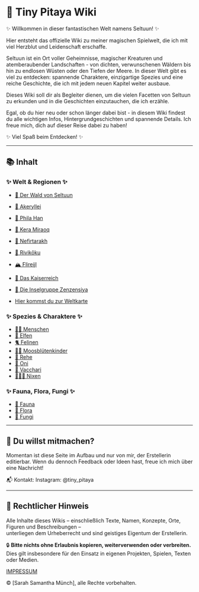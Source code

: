 # 🌱 Tiny Pitaya Wiki

✨ Willkommen in dieser fantastischen Welt namens Seltuun! ✨

Hier entsteht das offizielle Wiki zu meiner magischen Spielwelt, die ich mit viel Herzblut und Leidenschaft erschaffe.

Seltuun ist ein Ort voller Geheimnisse, magischer Kreaturen und atemberaubender Landschaften - von dichten, verwunschenen Wäldern bis hin zu endlosen Wüsten oder den Tiefen der Meere. In dieser Welt gibt es viel zu entdecken: spannende Charaktere, einzigartige Spezies und eine reiche Geschichte, die ich mit jedem neuen Kapitel weiter ausbaue.

Dieses Wiki soll dir als Begleiter dienen, um die vielen Facetten von Seltuun zu erkunden und in die Geschichten einzutauchen, die ich erzähle.

Egal, ob du hier neu oder schon länger dabei bist - in diesem Wiki findest du alle wichtigen Infos, Hintergrundgeschichten und spannende Details.
Ich freue mich, dich auf dieser Reise dabei zu haben!

✨ Viel Spaß beim Entdecken! ✨

---

## 📚 Inhalt

### ✨ Welt & Regionen ✨

- [🍄 Der Wald von Seltuun](./welt/waldseltuun.md)
- [🌷 Akeryllei](./welt/akeryllei.md)
- [🌳 Phila Han](./welt/phila-han.md)
- [🌵 Kera Miraoq](./welt/kera-miraoq.md)
- [🌴 Nefirtarakh](./welt/nefirtarakh.md)
- [🌸 Rivikōku](./welt/rivikoku.md)
- [🏔️ Flireijl](./welt/flireijl.md)
- [🏰 Das Kaiserreich](./welt/kaiserreich.md)
- [🌊 Die Inselgruppe Zenzensiya](./welt/zenzensiya.md)

- [Hier kommst du zur Weltkarte](./welt/wholemap.md)

### ✨ Spezies & Charaktere ✨

- [🧙‍♀️ Menschen](./spezies/menschen.md)
- [🧝 Elfen](./spezies/elfen.md)
- [🐈 Felinen](./spezies/felinen.md)
- [👯🏻 Moosblütenkinder](./spezies/moosblutenkinder.md)
- [🦌 Rehe](./spezies/rehe.md)
- [👹 Oni](./spezies/oni.md)
- [🐄 Vacchari](./spezies/vacchari.md)
- [🧜🏻‍♀️ Nixen](./spezies/nixen.md)


### ✨ Fauna, Flora, Fungi ✨

- [🐸 Fauna](./fauna/!faunamain.md)
- [🌱 Flora](./flora/floramain.md)
- [🍄 Fungi](./fungi/fungimain.md)

---

## 🔧 Du willst mitmachen?

Momentan ist diese Seite im Aufbau und nur von mir, der Erstellerin editierbar.
Wenn du dennoch Feedback oder Ideen hast, freue ich mich über eine Nachricht!

📬 Kontakt: Instagram: @tiny_pitaya

---

## 📄 Rechtlicher Hinweis

Alle Inhalte dieses Wikis – einschließlich Texte, Namen, Konzepte, Orte, Figuren und Beschreibungen –  
unterliegen dem Urheberrecht und sind geistiges Eigentum der Erstellerin.

🔒 **Bitte nichts ohne Erlaubnis kopieren, weiterverwenden oder verbreiten.**  
Dies gilt insbesondere für den Einsatz in eigenen Projekten, Spielen, Texten oder Medien.

[IMPRESSUM](impressum.md)

© [Sarah Samantha Münch], alle Rechte vorbehalten.

